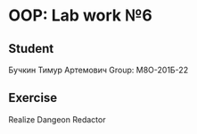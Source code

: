 # OOP: Lab work №6

## Student

Бучкин Тимур Артемович
Group: М8О-201Б-22

## Exercise

Realize Dangeon Redactor